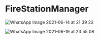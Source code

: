 # FireStationManager

![WhatsApp Image 2021-06-14 at 21 39 23](https://user-images.githubusercontent.com/72191201/155907872-3dde445b-a6fd-44b9-bf7c-187a1a394bc4.jpeg)

![WhatsApp Image 2021-06-19 at 23 55 08](https://user-images.githubusercontent.com/72191201/155908320-7b3aefdf-fbf8-4fc6-8bfe-b76bf0a85aab.jpeg)
